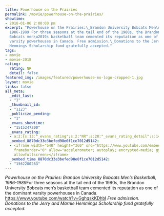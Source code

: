 ```yaml
---
title: Powerhouse on the Prairies
permalink: /movie/powerhouse-on-the-prairies/
showtime:
- 2018-01-06 2:00:00 pm
excerpt: "Powerhouse on the Prairies:\_Brandon University Bobcats Men\u2019s Basketball,
  1986-1989 For three seasons at the tail end of the 1980s, the Brandon University
  Bobcats men\u2019s basketball team cemented its reputation as one of the dominant
  varsity powerhouses in Canada. Free admission.\_Donations to the Jerry and Marnie
  Hemmings Scholarship fund gratefully accepted."
tags:
- movie
- movie-2018
rating:
  rating: NR
  detail: false
featured_img: /images/featured/powerhouse-no-logo-cropped-1.jpg
layout: movie
links: false
all_meta:
  _edit_last:
  - "1"
  _thumbnail_id:
  - "1123"
  _publicize_pending:
  - "1"
  _evans_showtime:
  - "1515247200"
  _evans_rating:
  - a:2:{s:13:"_evans_rating";s:2:"NR";s:20:"_evans_rating_detail";s:14:"Not yet rated.";}
  _oembed_8870dc33e3befed98e0f1ce7012d5142:
  - <iframe width="640" height="360" src="https://www.youtube.com/embed/GghqskKDhbI?feature=oembed"
    frameborder="0" allow="accelerometer; autoplay; encrypted-media; gyroscope; picture-in-picture"
    allowfullscreen></iframe>
  _oembed_time_8870dc33e3befed98e0f1ce7012d5142:
  - "1562280263"
---
```


*Powerhouse on the Prairies: Brandon University Bobcats Men’s Basketball, 1986-1989*For three seasons at the tail end of the 1980s, the Brandon University Bobcats men’s basketball team cemented its reputation as one of the dominant varsity powerhouses in Canada. https://www.youtube.com/watch?v=GghqskKDhbI *Free admission. Donations to the Jerry and Marnie Hemmings Scholarship fund gratefully accepted.*